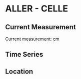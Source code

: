 # ALLER - CELLE

## Current Measurement

Current measurement: <Value topic="rivers/pegel-online/ALLER/CELLE/measurementValue"/> cm

## Time Series

<TimeSeries topic="rivers/pegel-online/ALLER/CELLE/measurementValue" period="week" />

## Location

<WorldMap>
  <Marker lat="52.62270553213209" lon="10.062164093638698" labelTopic="rivers/pegel-online/ALLER/CELLE/measurementValue" />
</WorldMap>
